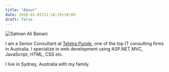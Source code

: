 ```yaml
---
title: "About"
date: 2020-02-01T11:16:15+10:00
draft: false 
---
```


![Salman Ali Banani](/img/about/salman.jpg)

I am a Senior Consultant at [Telstra Purple](https://purple.telstra.com), one of the top IT consulting firms in Australia.  I specialize in web development using ASP.NET MVC, JavaScript, HTML, CSS etc.

I live in Sydney, Australia with my family.

